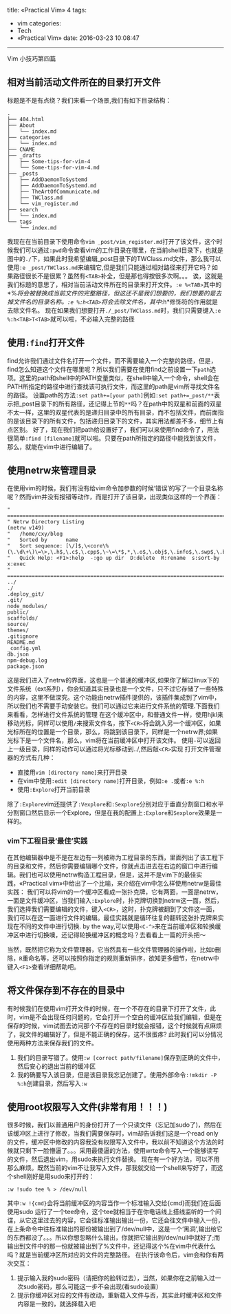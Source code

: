 title: «Practical Vim» 4
tags:
  - vim
categories:
  - Tech
  - «Practical Vim»
date: 2016-03-23 10:08:47

---
Vim 小技巧第四篇
<!--more-->
## 相对当前活动文件所在的目录打开文件
标题是不是有点绕？我们来看一个场景,我们有如下目录结构：
```
.
├── 404.html
├── About
│   └── index.md
├── categories
│   └── index.md
├── CNAME
├── _drafts
│   ├── Some-tips-for-vim-4
│   └── Some-tips-for-vim-4.md
├── _posts
│   ├── AddDaemonToSystemd
│   ├── AddDaemonToSystemd.md
│   ├── TheArtOfCommunicate.md
│   ├── TWClass.md
│   └── vim_register.md
├── search
│   └── index.md
└── tags
    └── index.md
```
我现在在当前目录下使用命令`vim _post/vim_register.md`打开了该文件，这个时候我们可以通过`:pwd`命令查看vim的工作目录在哪里，在当前shell目录下，也就是图中的`./`下，如果此时我希望编辑_post目录下的TWClass.md文件，那么我可以使用`:e _post/TWClass.md`来编辑它,但是我们只能通过相对路径来打开它吗？如果路径很长不是很累？虽然有`<TAB>`补全，但是那也得按很多次啊。。。
诶，这就是我们标题的意思了，相对当前活动文件所在的目录来打开文件。`:e %<TAB>`其中的*%*将会被替换成当前文件的完整路径，但这还不是我们想要的，我们想要的是去掉文件名的目录名称。`:e %:h<TAB>`将会去除文件名，其中*:h*修饰符的作用就是去除文件名。 现在如果我们想要打开`./_post/TWClass.md`时，我们只需要键入`:e %:h<TAB>T<TAB>`就可以啦，不必输入完整的路径
## 使用`:find`打开文件
find允许我们通过文件名打开一个文件，而不需要输入一个完整的路径，但是，find怎么知道这个文件在哪里呢？所以我们需要在使用find之前设置一下`path`选项。这里的path和shell中的PATH变量类似，在shell中输入一个命令，shell会在PATH所指定的路径中进行查找该可执行文件，而这里的path是vim所寻找文件名的路径。
设置path的方法`:set path+=[your path]`例如`:set path+=_post/**`表示把_post目录下的所有路径，还记得上节的`**`吗？在path中的双星和前面的双星不太一样，这里的双星代表的是递归目录中的所有目录，而不包括文件，而前面指的是该目录下的所有文件，包括递归目录下的文件，其实用法都差不多，细节上有点区别。 
好了，现在我们把path给设置好了，我们可以来使用find命令了，用法很简单`:find [filename]`就可以啦。只要在path所指定的路径中能找到该文件，那么，就能在vim中进行编辑了。
## 使用netrw来管理目录
在使用vim的时候，我们有没有给vim命令加参数的时候‘错误’的写了一个目录名称呢？然而vim并没有报错等动作，而是打开了该目录，出现类似这样的一个界面：
```
" ============================================================================                                                                                                                
" Netrw Directory Listing                                        (netrw v149)
"   /home/cxy/blog
"   Sorted by      name
"   Sort sequence: [\/]$,\<core\%(\.\d\+\)\=\>,\.h$,\.c$,\.cpp$,\~\=\*$,*,\.o$,\.obj$,\.info$,\.swp$,\.bak$,\~$
"   Quick Help: <F1>:help  -:go up dir  D:delete  R:rename  s:sort-by  x:exec
" ============================================================================
../
./
.deploy_git/
.git/
node_modules/
public/
scaffolds/
source/
themes/
.gitignore
README.md
_config.yml
db.json
npm-debug.log
package.json
```
这是我们进入了netrw的界面，这也是一个普通的缓冲区,如果你了解过linux下的文件系统（ext系列），你会知道其实目录也是一个文件，只不过它存储了一些特殊的内容，这里不做深究。这个功能由netrw插件提供的，该插件集成到了vim中，所以我们也不需要手动安装它。我们可以通过它来进行文件系统的管理.下面我们来看看，怎样进行文件系统的管理
在这个缓冲区中，和普通文件一样，使用hjkl来移动光标，同样可以使用`/`来搜索文件名，按下`<CR>`将会跳入另一个缓冲区，如果光标所在的位置是一个目录，那么，将跳到该目录下，同样是一个netrw界;如果光标下是一个文件名，那么，vim将在当前缓冲区中打开该文件。
使用`-`可以返回上一级目录，同样的动作可以通过将光标移动到../,然后敲`<CR>`实现
打开文件管理器的方式有几种：
* 直接用`vim [directory name]`来打开目录
* 在vim中使用`:edit [directory name]`打开目录，例如`:e .`或者`:e %:h`
* 使用`:Explore`打开当前目录

除了`:Explore`vim还提供了`:Vexplore`和`:Sexplore`分别对应于垂直分割窗口和水平分割窗口然后显示一个Explore，但是在我的配置上`:Explore`和`Sexplore`效果是一样的。
### vim下工程目录‘最佳’实践
在其他编辑器中是不是在左边有一列被称为工程目录的东西，里面列出了该工程下的目录和文件，然后你需要编辑哪个文件，你就点击进去在右边的窗口中进行编辑。我们也可以使用netrw构造工程目录，但是，这并不是vim下的最佳实践，«Practical vim»中给出了一个比喻，来介绍在vim中怎么样使用netrw是最佳实践：
我们可以将vim的一个缓冲区看成一张扑克牌，它有两面，一面是netrw，一面是文件缓冲区，当我们输入`:Explore`时，扑克牌切换到netrw这一面，然后，我们选择我们需要编辑的文件，键入`<CR>`，这时，扑克牌被翻到了文件这一面，我们可以在这一面进行文件的编辑。最佳实践就是循环往复的翻转这张扑克牌来实现在不同的文件中进行切换.
by the way,可以使用`<C-^>`来在当前缓冲区和轮换缓冲区中进行切换噢，还记得轮换缓冲区的概念吗？去看看上一篇的开头把～

当然，既然把它称为文件管理器，它当然具有一些文件管理器的操作啦，比如`D`删除，`R`重命名等，还可以按照你指定的规则重新排序，欲知更多细节，在netrw中键入`<F1>`查看详细帮助吧。

## 将文件保存到不存在的目录中
有时候我们在使用vim打开文件的时候，在一个不存在的目录下打开了文件，此时，vim是不会出现任何问题的，它会打开一个空白的缓冲区给我们编辑，但是在保存的时候，vim试图去访问那个不存在的目录时就会报错，这个时候就有点麻烦了，我文件的编辑好了，但是不能正确的保存，这不很蛋疼?
此时我们可以分情况使用两种方法来保存我们的文件。
1. 我们的目录写错了。使用`:w [correct path/filename]`保存到正确的文件中，然后安心的退出当前的缓冲区
2. 我的确要写入该目录，但是该目录我忘记创建了。使用外部命令`:!mkdir -P %:h`创建目录，然后写入`:w`

## 使用root权限写入文件(**非常有用！！！**)
很多时候，我们以普通用户的身份打开了一个只读文件（忘记加sudo了)，然后在该缓冲区上进行了修改，当我们需要保存时，vim却告诉我们这是一个read only的文件，缓冲区中修改的内容我没有权限写入文件中，我以前不知道这个方法的时候就只剩下一脸懵逼了。。。采用最傻逼的方法，使用wrte命令写入一个能够读写的文件，然后退出vim，用sudo来执行文件替换。
现在有一个好方法，可以不用那么麻烦。既然当前的vim不让我写入文件，那我就交给一个shell来写好了，而这个shell刚好是用sudo来打开的：
```
:w !sudo tee % > /dev/null
```
其中`:w !{cmd}`会将当前缓冲区的内容当作一个标准输入交给{cmd}而我们在后面使用sudo 运行了一个tee命令，这个tee就相当于在你电话线上搭线监听的一个间谍，从它这里过去的内容，它会往标准输出输出一份，它还会往文件中输入一份，在上条命令中往标准输出的那份被输出到了/dev/null中，这是一个‘黑洞’,输出给它的东西都没了。。。所以你想忽略什么输出，你就把它输出到/dev/null中就好了;而输出到文件中的那一份就被输出到了%文件中，还记得这个%在vim中代表什么吗？就是当前缓冲区所对应的文件的完整路径。
在执行该命令后，vim会和你有两次交互：
1. 提示输入我的sudo密码（请把你的脸转过去），当然，如果你在之前输入过一次sudo密码，那么可能这一步不会出现(看sudo设置）
2. 提示你缓冲区对应的文件有改动，重新载入文件与否，其实此时缓冲区和文件内容是一致的，就选择载入吧

